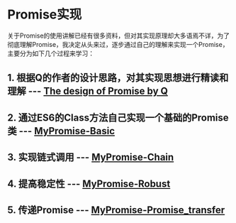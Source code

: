 # Promise实现

关于Promise的使用讲解已经有很多资料，但对其实现原理却大多语焉不详，为了彻底理解Promise，我决定从头来过，逐步通过自己的理解来实现一个Promise，主要分为如下几个过程来学习：

## 1. 根据Q的作者的设计思路，对其实现思想进行精读和理解 --- [The design of Promise by Q](https://github.com/wfatec/Promise/tree/master/Promise0)

## 2. 通过ES6的Class方法自己实现一个基础的Promise类 --- [MyPromise-Basic](https://github.com/wfatec/Promise/tree/master/Promise1)

## 3. 实现链式调用 --- [MyPromise-Chain](https://github.com/wfatec/Promise/tree/master/Promise2)

## 4. 提高稳定性 --- [MyPromise-Robust](https://github.com/wfatec/Promise/tree/master/Promise3)

## 5. 传递Promise --- [MyPromise-Promise\_transfer](https://github.com/wfatec/Promise/tree/master/Promise4)

